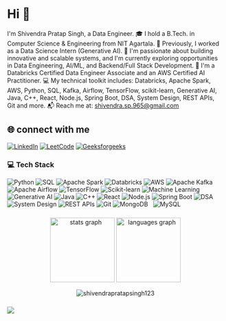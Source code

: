 # Hi 👋 
 I'm Shivendra Pratap Singh, a Data Engineer.
🎓 I hold a B.Tech. in Computer Science & Engineering from NIT Agartala.
🧠 Previously, I worked as a Data Science Intern (Generative AI).
🚀 I'm passionate about building innovative and scalable systems, and I'm currently exploring opportunities in Data Engineering, AI/ML, and Backend/Full Stack Development.
📜 I'm a Databricks Certified Data Engineer Associate and an AWS Certified AI Practitioner.
💻 My technical toolkit includes:
Databricks, Apache Spark, AWS, Python, SQL, Kafka, Airflow, TensorFlow, scikit-learn, Generative AI, Java, C++, React, Node.js, Spring Boot, DSA, System Design, REST APIs, Git and more.
📬 Reach me at: shivendra.sp.965@gmail.com                                                     
## 🌐 connect with me
[![LinkedIn](https://img.shields.io/badge/LinkedIn-%230077B5.svg?logo=linkedin&logoColor=white)](https://linkedin.com/in/shivendra-pratap-singh-sps/)
[![LeetCode](https://img.shields.io/badge/LeetCode-000000.svg?logo=LeetCode&logoColor=#d16c06)](https://leetcode.com/kspsg11/)
[![Geeksforgeeks](https://img.shields.io/badge/GeeksForGeeks-%230077B5.svg?logo=GeeksForGeeks&logoColor=green)](https://auth.geeksforgeeks.org/user/kspsg11/practice/)

### 💻 Tech Stack

![Python](https://img.shields.io/badge/Python-3776AB?style=for-the-badge&logo=python&logoColor=white)
![SQL](https://img.shields.io/badge/SQL-336791?style=for-the-badge&logo=postgresql&logoColor=white)
![Apache Spark](https://img.shields.io/badge/Apache%20Spark-E25A1C?style=for-the-badge&logo=apachespark&logoColor=white)
![Databricks](https://img.shields.io/badge/Databricks-FF3621?style=for-the-badge&logo=databricks&logoColor=white)
![AWS](https://img.shields.io/badge/AWS-232F3E?style=for-the-badge&logo=amazonaws&logoColor=FF9900)
![Apache Kafka](https://img.shields.io/badge/Apache%20Kafka-231F20?style=for-the-badge&logo=apachekafka&logoColor=white)
![Apache Airflow](https://img.shields.io/badge/Apache%20Airflow-017CEE?style=for-the-badge&logo=apacheairflow&logoColor=white)
![TensorFlow](https://img.shields.io/badge/TensorFlow-FF6F00?style=for-the-badge&logo=tensorflow&logoColor=white)
![Scikit-learn](https://img.shields.io/badge/Scikit--learn-F7931E?style=for-the-badge&logo=scikitlearn&logoColor=white)
![Machine Learning](https://img.shields.io/badge/Machine%20Learning-102230?style=for-the-badge&logo=google&logoColor=white)
![Generative AI](https://img.shields.io/badge/Generative%20AI-000000?style=for-the-badge&logo=openai&logoColor=white)
![Java](https://img.shields.io/badge/Java-ED8B00?style=for-the-badge&logo=openjdk&logoColor=white)
![C++](https://img.shields.io/badge/C++-00599C?style=for-the-badge&logo=c%2B%2B&logoColor=white)
![React](https://img.shields.io/badge/React-20232A?style=for-the-badge&logo=react&logoColor=61DAFB)
![Node.js](https://img.shields.io/badge/Node.js-339933?style=for-the-badge&logo=nodedotjs&logoColor=white)
![Spring Boot](https://img.shields.io/badge/Spring%20Boot-6DB33F?style=for-the-badge&logo=springboot&logoColor=white)
![DSA](https://img.shields.io/badge/DSA-FFA116?style=for-the-badge&logo=leetcode&logoColor=black)
![System Design](https://img.shields.io/badge/System%20Design-grey?style=for-the-badge)
![REST APIs](https://img.shields.io/badge/REST%20API-005571?style=for-the-badge)
![Git](https://img.shields.io/badge/Git-F05032?style=for-the-badge&logo=git&logoColor=white)
![MongoDB](https://img.shields.io/badge/MongoDB-%234ea94b.svg?style=for-the-badge&logo=mongodb&logoColor=white) &nbsp;
![MySQL](https://img.shields.io/badge/MySQL-4479A1?style=for-the-badge&logo=mysql&logoColor=white)


###
<div align="center">
  <img src="https://github-readme-stats-sigma-five.vercel.app/api?hide_title=false&hide_rank=false&show_icons=true&include_all_commits=true&count_private=false&disable_animations=false&theme=dracula&locale=en&hide_border=false&username=shivendrapratapsingh123&text_color=d1d7eb&title_color=09ede2&icon_color=0ee64b" height="150" alt="stats graph"  />
 
  <img src="https://github-readme-stats-sigma-five.vercel.app/api/top-langs?locale=en&hide_title=false&layout=compact&card_width=320&langs_count=5&theme=dracula&hide_border=false&username=shivendrapratapsingh123&text_color=d1d7eb&title_color=09ede2&icon_color=0ee64b" height="150" alt="languages graph"  />
 
  <p><img align="center" src="https://github-readme-streak-stats.herokuapp.com/?theme=github-dark-blue&user=shivendrapratapsingh123" alt="shivendrapratapsingh123" /></p>

</div>

###






![](https://komarev.com/ghpvc/?username=shivendrapratapsingh123&color=brightgreen)
